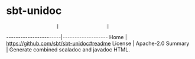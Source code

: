 
# sbt-unidoc

                       |                  |
-----------------------|-------------------
Home                   | https://github.com/sbt/sbt-unidoc#readme
License                | Apache-2.0
Summary                | Generate combined scaladoc and javadoc HTML.
